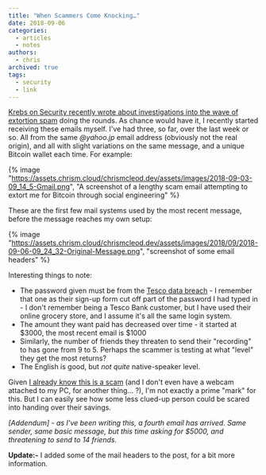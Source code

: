 ```yaml
---
title: "When Scammers Come Knocking…"
date: 2018-09-06
categories:
  - articles
  - notes
authors:
  - chris
archived: true
tags:
  - security
  - link
---
```


[Krebs on Security recently wrote about investigations into the wave of extortion spam](https://krebsonsecurity.com/2018/08/whos-behind-the-screencam-extortion-scam/) doing the rounds. As chance would have it, I recently started receiving these emails myself. I've had three, so far, over the last week or so. All from the same _@yahoo.jp_ email address (obviously not the real origin), and all with slight variations on the same message, and a unique Bitcoin wallet each time. For example:

{% image "https://assets.chrism.cloud/chrismcleod.dev/assets/images/2018-09-03-09_14_5-Gmail.png", "A screenshot of a lengthy scam email attempting to extort me for Bitcoin through social engineering" %}

These are the first few mail systems used by the most recent message, before the message reaches my own setup:

{% image "https://assets.chrism.cloud/chrismcleod.dev/assets/images/2018/09/2018-09-06-09_24_32-Original-Message.png", "screenshot of some email headers" %}

Interesting things to note:

- The password given must be from the [Tesco data breach](https://www.bbc.co.uk/news/business-37891742) - I remember that one as their sign-up form cut off part of the password I had typed in - I don't remember being a Tesco Bank customer, but I have used their online grocery store, and I assume it's all the same login system.
- The amount they want paid has decreased over time - it started at $3000, the most recent email is $1000
- Similarly, the number of friends they threaten to send their "recording" to has gone from 9 to 5. Perhaps the scammer is testing at what "level" they get the most returns?
- The English is good, but _not quite_ native-speaker level.

Given [I already know this is a scam](/blog/new-data-dump-powered-extortion-scams-popping-up/) (and I don't even have a webcam attached to my PC, for another thing… ?), I'm not exactly a prime "mark" for this. But I can easily see how some less clued-up person could be scared into handing over their savings.

_\[Addendum\] - as I've been writing this, a fourth email has arrived. Same sender, same basic message, but this time asking for $5000, and threatening to send to 14 friends._

**Update:-** I added some of the mail headers to the post, for a bit more information.
